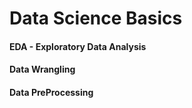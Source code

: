 # Data Science Basics

#### EDA - Exploratory Data Analysis

#### Data Wrangling

#### Data PreProcessing